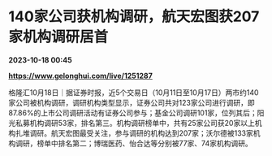 # 140家公司获机构调研，航天宏图获207家机构调研居首

**2023-10-18 00:45**

**https://www.gelonghui.com/live/1251287**

格隆汇10月18日｜据证券时报，近5个交易日（10月11日至10月17日）两市约140家公司被机构调研，调研机构类型显示，证券公司共对123家公司进行调研，即87.86%的上市公司调研活动有证券公司参与；基金公司调研101家，位列其后；阳光私募机构调研53家，排名第三。机构调研榜单中，共有25家公司获20家以上机构扎堆调研。航天宏图最受关注，参与调研的机构达到207家；沃尔德被133家机构调研，榜单中排名第二；博瑞医药、怡合达等分别被77家、74家机构调研。